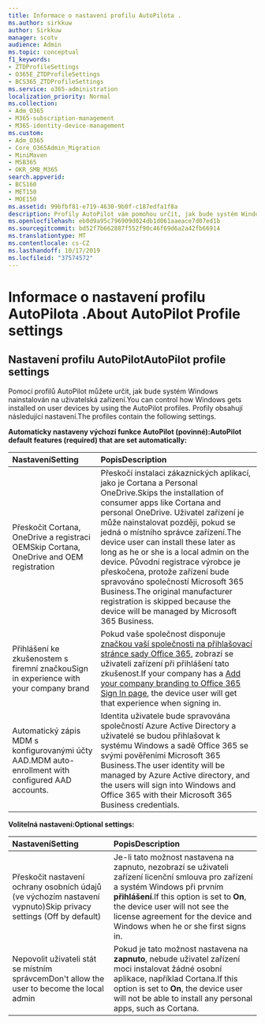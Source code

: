 ```yaml
---
title: Informace o nastavení profilu AutoPilota .
ms.author: sirkkuw
author: Sirkkuw
manager: scotv
audience: Admin
ms.topic: conceptual
f1_keywords:
- ZTDProfileSettings
- O365E_ZTDProfileSettings
- BCS365_ZTDProfileSettings
ms.service: o365-administration
localization_priority: Normal
ms.collection:
- Adm_O365
- M365-subscription-management
- M365-identity-device-management
ms.custom:
- Adm_O365
- Core_O365Admin_Migration
- MiniMaven
- MSB365
- OKR_SMB_M365
search.appverid:
- BCS160
- MET150
- MOE150
ms.assetid: 99bfbf81-e719-4630-9b0f-c187edfa1f8a
description: Profily AutoPilot vám pomohou určit, jak bude systém Windows nainstalován na uživatelských zařízeních. Profily obsahují výchozí a volitelná nastavení, jako je vynechání instalace Cortana.
ms.openlocfilehash: eb0d9a95c796909d024db1d061aaeace7d07ed1b
ms.sourcegitcommit: bd52f7b662887f552f90c46f69d6a2a42fb66914
ms.translationtype: MT
ms.contentlocale: cs-CZ
ms.lasthandoff: 10/17/2019
ms.locfileid: "37574572"
---
```

# <a name="about-autopilot-profile-settings"></a><span data-ttu-id="440d0-104">Informace o nastavení profilu AutoPilota .</span><span class="sxs-lookup"><span data-stu-id="440d0-104">About AutoPilot Profile settings</span></span>

## <a name="autopilot-profile-settings"></a><span data-ttu-id="440d0-105">Nastavení profilu AutoPilot</span><span class="sxs-lookup"><span data-stu-id="440d0-105">AutoPilot profile settings</span></span>

<span data-ttu-id="440d0-106">Pomocí profilů AutoPilot můžete určit, jak bude systém Windows nainstalován na uživatelská zařízení.</span><span class="sxs-lookup"><span data-stu-id="440d0-106">You can control how Windows gets installed on user devices by using the AutoPilot profiles.</span></span> <span data-ttu-id="440d0-107">Profily obsahují následující nastavení.</span><span class="sxs-lookup"><span data-stu-id="440d0-107">The profiles contain the following settings.</span></span>
  
 <span data-ttu-id="440d0-108">**Automaticky nastaveny výchozí funkce AutoPilot (povinné):**</span><span class="sxs-lookup"><span data-stu-id="440d0-108">**AutoPilot default features (required) that are set automatically:**</span></span>
  
|<span data-ttu-id="440d0-109">**Nastavení**</span><span class="sxs-lookup"><span data-stu-id="440d0-109">**Setting**</span></span>|<span data-ttu-id="440d0-110">**Popis**</span><span class="sxs-lookup"><span data-stu-id="440d0-110">**Description**</span></span>|
|:-----|:-----|
|<span data-ttu-id="440d0-111">Přeskočit Cortana, OneDrive a registraci OEM</span><span class="sxs-lookup"><span data-stu-id="440d0-111">Skip Cortana, OneDrive and OEM registration</span></span>  <br/> |<span data-ttu-id="440d0-112">Přeskočí instalaci zákaznických aplikací, jako je Cortana a Personal OneDrive.</span><span class="sxs-lookup"><span data-stu-id="440d0-112">Skips the installation of consumer apps like Cortana and personal OneDrive.</span></span> <span data-ttu-id="440d0-113">Uživatel zařízení je může nainstalovat později, pokud se jedná o místního správce zařízení.</span><span class="sxs-lookup"><span data-stu-id="440d0-113">The device user can install these later as long as he or she is a local admin on the device.</span></span> <span data-ttu-id="440d0-114">Původní registrace výrobce je přeskočena, protože zařízení bude spravováno společností Microsoft 365 Business.</span><span class="sxs-lookup"><span data-stu-id="440d0-114">The original manufacturer registration is skipped because the device will be managed by Microsoft 365 Business.</span></span>  <br/> |
|<span data-ttu-id="440d0-115">Přihlášení ke zkušenostem s firemní značkou</span><span class="sxs-lookup"><span data-stu-id="440d0-115">Sign in experience with your company brand</span></span>  <br/> |<span data-ttu-id="440d0-116">Pokud vaše společnost disponuje [značkou vaší společnosti na přihlašovací stránce sady Office 365](https://support.office.com/article/a1229cdb-ce19-4da5-90c7-2b9b146aef0a), zobrazí se uživateli zařízení při přihlášení tato zkušenost.</span><span class="sxs-lookup"><span data-stu-id="440d0-116">If your company has a [Add your company branding to Office 365 Sign In page](https://support.office.com/article/a1229cdb-ce19-4da5-90c7-2b9b146aef0a), the device user will get that experience when signing in.</span></span>  <br/> |
|<span data-ttu-id="440d0-117">Automatický zápis MDM s konfigurovanými účty AAD.</span><span class="sxs-lookup"><span data-stu-id="440d0-117">MDM auto-enrollment with configured AAD accounts.</span></span>  <br/> |<span data-ttu-id="440d0-118">Identita uživatele bude spravována společností Azure Active Directory a uživatelé se budou přihlašovat k systému Windows a sadě Office 365 se svými pověřeními Microsoft 365 Business.</span><span class="sxs-lookup"><span data-stu-id="440d0-118">The user identity will be managed by Azure Active directory, and the users will sign into Windows and Office 365 with their Microsoft 365 Business credentials.</span></span>  <br/> |
   
 <span data-ttu-id="440d0-119">**Volitelná nastavení:**</span><span class="sxs-lookup"><span data-stu-id="440d0-119">**Optional settings:**</span></span>
  
|<span data-ttu-id="440d0-120">**Nastavení**</span><span class="sxs-lookup"><span data-stu-id="440d0-120">**Setting**</span></span>|<span data-ttu-id="440d0-121">**Popis**</span><span class="sxs-lookup"><span data-stu-id="440d0-121">**Description**</span></span>|
|:-----|:-----|
|<span data-ttu-id="440d0-122">Přeskočit nastavení ochrany osobních údajů (ve výchozím nastavení vypnuto)</span><span class="sxs-lookup"><span data-stu-id="440d0-122">Skip privacy settings (Off by default)</span></span>  <br/> |<span data-ttu-id="440d0-123">Je-li tato možnost nastavena na zapnuto, nezobrazí se uživateli zařízení licenční smlouva pro zařízení a systém Windows při prvním **přihlášení**.</span><span class="sxs-lookup"><span data-stu-id="440d0-123">If this option is set to **On**, the device user will not see the license agreement for the device and Windows when he or she first signs in.</span></span>  <br/> |
|<span data-ttu-id="440d0-124">Nepovolit uživateli stát se místním správcem</span><span class="sxs-lookup"><span data-stu-id="440d0-124">Don't allow the user to become the local admin</span></span>  <br/> |<span data-ttu-id="440d0-125">Pokud je tato možnost nastavena na **zapnuto**, nebude uživatel zařízení moci instalovat žádné osobní aplikace, například Cortana.</span><span class="sxs-lookup"><span data-stu-id="440d0-125">If this option is set to **On**, the device user will not be able to install any personal apps, such as Cortana.</span></span>  <br/> |
   
